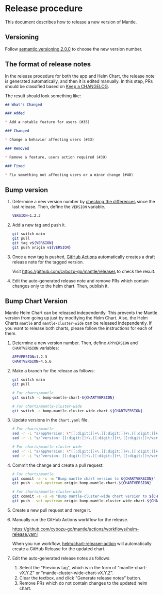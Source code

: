 # Release procedure

This document describes how to release a new version of Mantle.

## Versioning

Follow [semantic versioning 2.0.0][semver] to choose the new version number.

## The format of release notes

In the release procedure for both the app and Helm Chart, the release note is generated automatically,
and then it is edited manually. In this step, PRs should be classified based on [Keep a CHANGELOG](https://keepachangelog.com/en/1.1.0/).

The result should look something like:

```markdown
## What's Changed

### Added

* Add a notable feature for users (#35)

### Changed

* Change a behavior affecting users (#33)

### Removed

* Remove a feature, users action required (#39)

### Fixed

* Fix something not affecting users or a minor change (#40)
```

## Bump version

1. Determine a new version number by [checking the differences](https://github.com/cybozu-go/mantle/compare/vX.Y.Z...main) since the last release. Then, define the `VERSION` variable.

    ```sh
    VERSION=1.2.3
    ```

2. Add a new tag and push it.

    ```sh
    git switch main
    git pull
    git tag v${VERSION}
    git push origin v${VERSION}
    ```

3. Once a new tag is pushed, [GitHub Actions][] automatically
   creates a draft release note for the tagged version.
   
   Visit https://github.com/cybozu-go/mantle/releases to check
   the result. 

4. Edit the auto-generated release note
   and remove PRs which contain changes only to the helm chart.
   Then, publish it.

## Bump Chart Version

Mantle Helm Chart can be released independently.
This prevents the Mantle version from going up just by modifying the Helm Chart.
Also, the Helm Charts `mantle` and `mantle-cluster-wide` can be released independently.
If you want to release both charts, please follow the instructions for each of them.

1. Determine a new version number. Then, define `APPVERSION` and `CHARTVERSION` variables:
   ```sh
   APPVERSION=1.2.3
   CHARTVERSION=4.5.6
   ```

2. Make a branch for the release as follows:
   ```sh
   git switch main
   git pull

   # For charts/mantle
   git switch -c bump-mantle-chart-${CHARTVERSION}

   # For charts/mantle-cluster-wide
   git switch -c bump-mantle-cluster-wide-chart-${CHARTVERSION}
   ```

3. Update versions in the `Chart.yaml` file.
   ```sh
   # For charts/mantle
   sed -r -i "s/appVersion: \"[[:digit:]]+\.[[:digit:]]+\.[[:digit:]]+\"/appVersion: \"${APPVERSION}\"/g" charts/mantle/Chart.yaml
   sed -r -i "s/^version: [[:digit:]]+\.[[:digit:]]+\.[[:digit:]]+/version: ${CHARTVERSION}/g" charts/mantle/Chart.yaml

   # For charts/mantle-cluster-wide
   sed -r -i "s/appVersion: \"[[:digit:]]+\.[[:digit:]]+\.[[:digit:]]+\"/appVersion: \"${APPVERSION}\"/g" charts/mantle-cluster-wide/Chart.yaml
   sed -r -i "s/^version: [[:digit:]]+\.[[:digit:]]+\.[[:digit:]]+/version: ${CHARTVERSION}/g" charts/mantle-cluster-wide/Chart.yaml
   ```

4. Commit the change and create a pull request:
   ```sh
   # For charts/mantle
   git commit -a -s -m "Bump mantle chart version to ${CHARTVERSION}"
   git push --set-upstream origin bump-mantle-chart-${CHARTVERSION}

   # For charts/mantle-cluster-wide
   git commit -a -s -m "Bump mantle-cluster-wide chart version to ${CHARTVERSION}"
   git push --set-upstream origin bump-mantle-cluster-wide-chart-${CHARTVERSION}
   ```

5. Create a new pull request and merge it.

6. Manually run the GitHub Actions workflow for the release.

   https://github.com/cybozu-go/mantle/actions/workflows/helm-release.yaml

   When you run workflow, [helm/chart-releaser-action](https://github.com/helm/chart-releaser-action) will automatically create a GitHub Release for the updated chart.

7. Edit the auto-generated release notes as follows:
   1. Select the "Previous tag", which is in the form of "mantle-chart-vX.Y.Z" or "mantle-cluster-wide-chart-vX.Y.Z".
   2. Clear the textbox, and click "Generate release notes" button.
   3. Remove PRs which do not contain changes to the updated helm chart.

[semver]: https://semver.org/spec/v2.0.0.html
[GitHub Actions]: https://github.com/cybozu-go/mantle/actions
